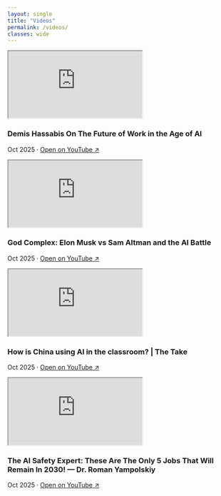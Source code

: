 ```yaml
---
layout: single
title: "Videos"
permalink: /videos/
classes: wide
---
```


<div class="vd-grid">

  <!-- 1 -->
  <article class="vd-card">
    <div class="vd-embed">
      <iframe
        src="https://www.youtube-nocookie.com/embed/CRraHg4Ks_g?start=6&rel=0&modestbranding=1"
        title="Demis Hassabis On The Future of Work in the Age of AI"
        loading="lazy"
        allow="accelerometer; autoplay; clipboard-write; encrypted-media; gyroscope; picture-in-picture; web-share"
        referrerpolicy="strict-origin-when-cross-origin"
        allowfullscreen></iframe>
    </div>
    <h3 class="vd-title">Demis Hassabis On The Future of Work in the Age of AI</h3>
    <p class="vd-meta">Oct 2025 · <a href="https://youtu.be/CRraHg4Ks_g?t=6" target="_blank" rel="noopener">Open on YouTube ↗</a></p>
  </article>

  <!-- 2 -->
  <article class="vd-card">
    <div class="vd-embed">
      <iframe
        src="https://www.youtube-nocookie.com/embed/XaG2QNfiPnk?start=3&rel=0&modestbranding=1"
        title="God Complex: Elon Musk vs Sam Altman and the AI Battle"
        loading="lazy"
        allow="accelerometer; autoplay; clipboard-write; encrypted-media; gyroscope; picture-in-picture; web-share"
        referrerpolicy="strict-origin-when-cross-origin"
        allowfullscreen></iframe>
    </div>
    <h3 class="vd-title">God Complex: Elon Musk vs Sam Altman and the AI Battle</h3>
    <p class="vd-meta">Oct 2025 · <a href="https://youtu.be/XaG2QNfiPnk?t=3" target="_blank" rel="noopener">Open on YouTube ↗</a></p>
  </article>

  <!-- 3 -->
  <article class="vd-card">
    <div class="vd-embed">
      <iframe
        src="https://www.youtube-nocookie.com/embed/dwyvBjBIDHQ?start=10&rel=0&modestbranding=1"
        title="How is China using AI in the classroom? | The Take"
        loading="lazy"
        allow="accelerometer; autoplay; clipboard-write; encrypted-media; gyroscope; picture-in-picture; web-share"
        referrerpolicy="strict-origin-when-cross-origin"
        allowfullscreen></iframe>
    </div>
    <h3 class="vd-title">How is China using AI in the classroom? | The Take</h3>
    <p class="vd-meta">Oct 2025 · <a href="https://youtu.be/dwyvBjBIDHQ?t=10" target="_blank" rel="noopener">Open on YouTube ↗</a></p>
  </article>

  <!-- 4 -->
  <article class="vd-card">
    <div class="vd-embed">
      <iframe
        src="https://www.youtube-nocookie.com/embed/UclrVWafRAI?rel=0&modestbranding=1"
        title="The AI Safety Expert: These Are The Only 5 Jobs That Will Remain In 2030! — Dr. Roman Yampolskiy"
        loading="lazy"
        allow="accelerometer; autoplay; clipboard-write; encrypted-media; gyroscope; picture-in-picture; web-share"
        referrerpolicy="strict-origin-when-cross-origin"
        allowfullscreen></iframe>
    </div>
    <h3 class="vd-title">The AI Safety Expert: These Are The Only 5 Jobs That Will Remain In 2030! — Dr. Roman Yampolskiy</h3>
    <p class="vd-meta">Oct 2025 · <a href="https://youtu.be/UclrVWafRAI" target="_blank" rel="noopener">Open on YouTube ↗</a></p>
  </article>

</div>
